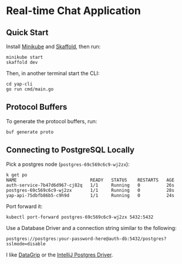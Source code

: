 # Real-time Chat Application

## Quick Start

Install [Minikube](https://minikube.sigs.k8s.io/docs/start/) and [Skaffold](https://skaffold.dev/docs/install/#standalone-binary), then run:

```
minikube start
skaffold dev
```

Then, in another terminal start the CLI:

```
cd yap-cli
go run cmd/main.go
```

## Protocol Buffers

To generate the protocol buffers, run:

```
buf generate proto
```

## Connecting to PostgreSQL Locally

Pick a postgres node (`postgres-69c569c6c9-wj2zx`):

```
k get po
NAME                            READY   STATUS    RESTARTS   AGE
auth-service-7b47d6d967-cj82q   1/1     Running   0          26s
postgres-69c569c6c9-wj2zx       1/1     Running   0          28s
yap-api-75dbfb86b5-c9h9d        1/1     Running   0          24s

```

Port forward it:

```
kubectl port-forward postgres-69c569c6c9-wj2zx 5432:5432
```

Use a Database Driver and a connection string similar to the following: 

```
postgres://postgres:your-password-here@auth-db:5432/postgres?sslmode=disable
```

I like [DataGrip](https://www.jetbrains.com/datagrip/) or the [IntelliJ Postgres Driver](https://www.jetbrains.com/help/idea/postgresql.html).